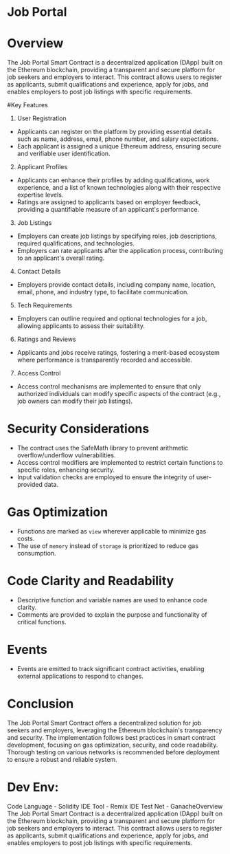 # Job Portal

# Overview
The Job Portal Smart Contract is a decentralized application (DApp) built on the Ethereum blockchain, providing a transparent and secure platform for job seekers and employers to interact. This contract allows users to register as applicants, submit qualifications and experience, apply for jobs, and enables employers to post job listings with specific requirements.

#Key Features
1. User Registration
- Applicants can register on the platform by providing essential details such as name, address, email, phone number, and salary expectations.
- Each applicant is assigned a unique Ethereum address, ensuring secure and verifiable user identification.

2. Applicant Profiles
- Applicants can enhance their profiles by adding qualifications, work experience, and a list of known technologies along with their respective expertise levels.
- Ratings are assigned to applicants based on employer feedback, providing a quantifiable measure of an applicant's performance.

3. Job Listings
- Employers can create job listings by specifying roles, job descriptions, required qualifications, and technologies.
- Employers can rate applicants after the application process, contributing to an applicant's overall rating.

4. Contact Details
- Employers provide contact details, including company name, location, email, phone, and industry type, to facilitate communication.

5. Tech Requirements
- Employers can outline required and optional technologies for a job, allowing applicants to assess their suitability.
6. Ratings and Reviews
- Applicants and jobs receive ratings, fostering a merit-based ecosystem where performance is transparently recorded and accessible.

7. Access Control
- Access control mechanisms are implemented to ensure that only authorized individuals can modify specific aspects of the contract (e.g., job owners can modify their job listings).

# Security Considerations
- The contract uses the SafeMath library to prevent arithmetic overflow/underflow vulnerabilities.
- Access control modifiers are implemented to restrict certain functions to specific roles, enhancing security.
- Input validation checks are employed to ensure the integrity of user-provided data.

# Gas Optimization
- Functions are marked as `view` wherever applicable to minimize gas costs.
- The use of `memory` instead of `storage` is prioritized to reduce gas consumption.

# Code Clarity and Readability
- Descriptive function and variable names are used to enhance code clarity.
- Comments are provided to explain the purpose and functionality of critical functions.

# Events
- Events are emitted to track significant contract activities, enabling external applications to respond to changes.

# Conclusion

The Job Portal Smart Contract offers a decentralized solution for job seekers and employers, leveraging the Ethereum blockchain's transparency and security. The implementation follows best practices in smart contract development, focusing on gas optimization, security, and code readability. Thorough testing on various networks is recommended before deployment to ensure a robust and reliable system.

# Dev Env:
Code Language - Solidity
IDE Tool - Remix IDE
Test Net - GanacheOverview
The Job Portal Smart Contract is a decentralized application (DApp) built on the Ethereum blockchain, providing a transparent and secure platform for job seekers and employers to interact. This contract allows users to register as applicants, submit qualifications and experience, apply for jobs, and enables employers to post job listings with specific requirements.
